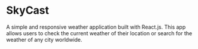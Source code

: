 # SkyCast
A simple and responsive weather application built with React.js. This app allows users to check the current weather of their location or search for the weather of any city worldwide.
